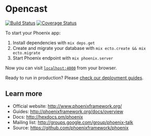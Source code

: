 # Opencast

[![Build Status][build-status-badge]][build-status-url] [![Coverage Status][coverage-status-badge]][coverage-status-url]

To start your Phoenix app:

  1. Install dependencies with `mix deps.get`
  2. Create and migrate your database with `mix ecto.create && mix ecto.migrate`
  3. Start Phoenix endpoint with `mix phoenix.server`

Now you can visit [`localhost:4000`](http://localhost:4000) from your browser.

Ready to run in production? Please [check our deployment guides](http://www.phoenixframework.org/docs/deployment).

## Learn more

  * Official website: http://www.phoenixframework.org/
  * Guides: http://phoenixframework.org/docs/overview
  * Docs: http://hexdocs.pm/phoenix
  * Mailing list: http://groups.google.com/group/phoenix-talk
  * Source: https://github.com/phoenixframework/phoenix

[build-status-badge]: https://travis-ci.org/HeroicEric/opencast_api.svg?branch=master "Build Status badge"
[build-status-url]: https://travis-ci.org/HeroicEric/opencast_api "Build Status"
[coverage-status-badge]: https://coveralls.io/repos/github/HeroicEric/opencast_api/badge.svg?branch=master "Coverage Status badge"
[coverage-status-url]: https://coveralls.io/github/HeroicEric/opencast_api?branch=master "Coverage Status"
